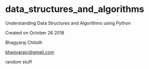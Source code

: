 # data_structures_and_algorithms
Understanding Data Structures and Algorithms using Python

Created on October 26 2018

Bhagyaraj Chitoth

bhagyarajc@gmail.com



random stuff


